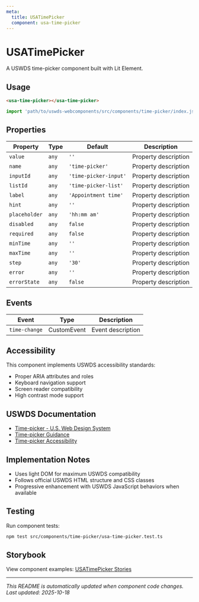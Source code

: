 ```yaml
---
meta:
  title: USATimePicker
  component: usa-time-picker
---
```


# USATimePicker

A USWDS time-picker component built with Lit Element.

## Usage

```html
<usa-time-picker></usa-time-picker>
```

```javascript
import 'path/to/uswds-webcomponents/src/components/time-picker/index.js';
```

## Properties

| Property | Type | Default | Description |
|----------|------|---------|-------------|
| `value` | `any` | `''` | Property description |
| `name` | `any` | `'time-picker'` | Property description |
| `inputId` | `any` | `'time-picker-input'` | Property description |
| `listId` | `any` | `'time-picker-list'` | Property description |
| `label` | `any` | `'Appointment time'` | Property description |
| `hint` | `any` | `''` | Property description |
| `placeholder` | `any` | `'hh:mm am'` | Property description |
| `disabled` | `any` | `false` | Property description |
| `required` | `any` | `false` | Property description |
| `minTime` | `any` | `''` | Property description |
| `maxTime` | `any` | `''` | Property description |
| `step` | `any` | `'30'` | Property description |
| `error` | `any` | `''` | Property description |
| `errorState` | `any` | `false` | Property description |

## Events

| Event | Type | Description |
|-------|------|-------------|
| `time-change` | CustomEvent | Event description |

## Accessibility

This component implements USWDS accessibility standards:

- Proper ARIA attributes and roles
- Keyboard navigation support
- Screen reader compatibility
- High contrast mode support

## USWDS Documentation

- [Time-picker - U.S. Web Design System](https://designsystem.digital.gov/components/time-picker/)
- [Time-picker Guidance](https://designsystem.digital.gov/components/time-picker/#guidance)
- [Time-picker Accessibility](https://designsystem.digital.gov/components/time-picker/#accessibility)

## Implementation Notes

- Uses light DOM for maximum USWDS compatibility
- Follows official USWDS HTML structure and CSS classes
- Progressive enhancement with USWDS JavaScript behaviors when available

## Testing

Run component tests:

```bash
npm test src/components/time-picker/usa-time-picker.test.ts
```

## Storybook

View component examples: [USATimePicker Stories](http://localhost:6006/?path=/story/components-time-picker)

---

_This README is automatically updated when component code changes._
_Last updated: 2025-10-18_
